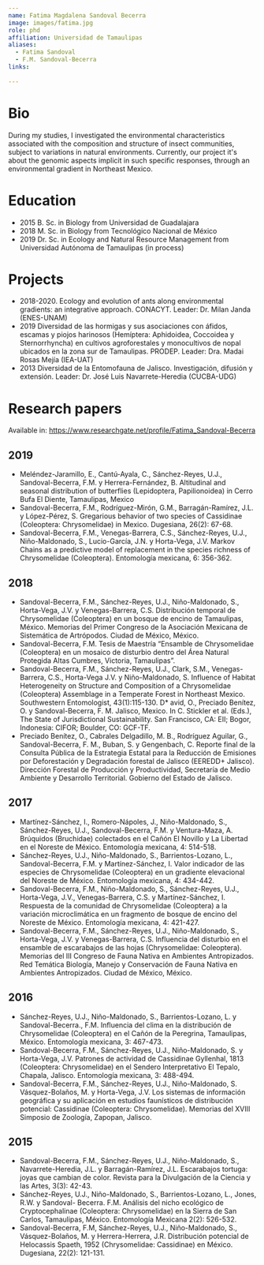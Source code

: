 ```yaml
---
name: Fatima Magdalena Sandoval Becerra 
image: images/fatima.jpg
role: phd
affiliation: Universidad de Tamaulipas
aliases:
  - Fatima Sandoval
  - F.M. Sandoval-Becerra
links:
  
---
```


# Bio

During my studies, I investigated the environmental characteristics associated with the composition and structure of insect communities, subject to variations in natural environments. Currently, our project it's about the genomic aspects implicit in such specific responses, through an environmental gradient in Northeast Mexico.


# Education

* 2015 B. Sc. in Biology from Universidad de Guadalajara
* 2018 M. Sc. in Biology from Tecnológico Nacional de México
* 2019 Dr. Sc. in Ecology and Natural Resource Management from Universidad Autónoma de Tamaulipas (in process)


# Projects

* 2018-2020. Ecology and evolution of ants along environmental gradients: an integrative approach. CONACYT.  Leader: Dr. Milan Janda (ENES-UNAM)
* 2019 Diversidad de las hormigas y sus asociaciones con áfidos, escamas y piojos harinosos (Hemíptera: Aphidoidea, Coccoidea y Sternorrhyncha) en cultivos agroforestales y monocultivos de nopal ubicados en la zona sur de Tamaulipas. PRODEP. Leader: Dra. Madai Rosas Mejía (IEA-UAT)
* 2013 Diversidad de la Entomofauna de Jalisco. Investigación, difusión y extensión. Leader: Dr. José Luis Navarrete-Heredia (CUCBA-UDG)

# Research papers 

Available in: https://www.researchgate.net/profile/Fatima_Sandoval-Becerra

## 2019
* Meléndez-Jaramillo, E., Cantú-Ayala, C., Sánchez-Reyes, U.J., Sandoval-Becerra, F.M. y Herrera-Fernández, B. Altitudinal and seasonal distribution of butterflies (Lepidoptera, Papilionoidea) in Cerro Bufa El Diente, Tamaulipas, Mexico
* Sandoval-Becerra, F.M., Rodríguez-Mirón, G.M., Barragán-Ramírez, J.L. y López-Pérez, S. Gregarious behavior of two species of Cassidinae (Coleoptera: Chrysomelidae) in Mexico. Dugesiana, 26(2): 67-68.
* Sandoval-Becerra, F.M., Venegas-Barrera, C.S., Sánchez-Reyes, U.J., Niño-Maldonado, S., Lucio-García, J.N. y Horta-Vega, J.V. Markov Chains as a predictive model of replacement in the species richness of Chrysomelidae (Coleoptera). Entomología mexicana, 6: 356-362.
## 2018
* Sandoval-Becerra, F.M., Sánchez-Reyes, U.J., Niño-Maldonado, S., Horta-Vega, J.V. y Venegas-Barrera, C.S. Distribución temporal de Chrysomelidae (Coleoptera) en un bosque de encino de Tamaulipas, México. Memorias del Primer Congreso de la Asociación Mexicana de Sistemática de Artrópodos. Ciudad de México, México.
* Sandoval-Becerra, F.M. Tesis de Maestría “Ensamble de Chrysomelidae (Coleoptera) en un mosaico de disturbio dentro del Área Natural Protegida Altas Cumbres, Victoria, Tamaulipas”.
* Sandoval-Becerra, F.M., Sánchez-Reyes, U.J., Clark, S.M., Venegas-Barrera, C.S., Horta-Vega J.V. y Niño-Maldonado, S. Influence of Habitat Heterogeneity on Structure and Composition of a Chrysomelidae (Coleoptera) Assemblage in a Temperate Forest in Northeast Mexico. Southwestern Entomologist, 43(1):115-130.
D* avid, O., Preciado Benítez, O. y Sandoval-Becerra, F. M. Jalisco, Mexico. In C. Stickler et al. (Eds.), The State of Jurisdictional Sustainability. San Francisco, CA: EII; Bogor, Indonesia: CIFOR; Boulder, CO: GCF-TF.
* Preciado Benítez, O., Cabrales Delgadillo, M. B., Rodríguez Aguilar, G., Sandoval-Becerra, F. M., Buban, S. y Gengenbach, C. Reporte final de la Consulta Pública de la Estrategia Estatal para la Reducción de Emisiones por Deforestación y Degradación forestal de Jalisco (EEREDD+ Jalisco). Dirección Forestal de Producción y Productividad, Secretaría de Medio Ambiente y Desarrollo Territorial. Gobierno del Estado de Jalisco.
## 2017
* Martínez-Sánchez, I., Romero-Nápoles, J., Niño-Maldonado, S., Sánchez-Reyes, U.J., Sandoval-Becerra, F.M. y Ventura-Maza, A. Brúquidos (Bruchidae) colectados en el Cañón El Novillo y La Libertad en el Noreste de México. Entomología mexicana, 4: 514-518.
* Sánchez-Reyes, U.J., Niño-Maldonado, S., Barrientos-Lozano, L., Sandoval-Becerra, F.M. y Martínez-Sánchez, I. Valor indicador de las especies de Chrysomelidae (Coleoptera) en un gradiente elevacional del Noreste de México. Entomología mexicana, 4: 434-442.
* Sandoval-Becerra, F.M., Niño-Maldonado, S., Sánchez-Reyes, U.J., Horta-Vega, J.V., Venegas-Barrera, C.S. y Martínez-Sánchez, I. Respuesta de la comunidad de Chrysomelidae (Coleoptera) a la variación microclimática en un fragmento de bosque de encino del Noreste de México. Entomología mexicana, 4: 421-427.
* Sandoval-Becerra, F.M., Sánchez-Reyes, U.J., Niño-Maldonado, S., Horta-Vega, J.V. y Venegas-Barrera, C.S. Influencia del disturbio en el ensamble de escarabajos de las hojas (Chrysomelidae: Coleoptera). Memorias del III Congreso de Fauna Nativa en Ambientes Antropizados. Red Temática Biología, Manejo y Conservación de Fauna Nativa en Ambientes Antropizados. Ciudad de México, México.
## 2016
* Sánchez-Reyes, U.J., Niño-Maldonado, S., Barrientos-Lozano, L. y Sandoval-Becerra., F.M. Influencia del clima en la distribución de Chrysomelidae (Coleoptera) en el Cañón de la Peregrina, Tamaulipas, México. Entomología mexicana, 3: 467-473.
* Sandoval-Becerra, F.M., Sánchez-Reyes, U.J., Niño-Maldonado, S. y Horta-Vega, J.V. Patrones de actividad de Cassidinae Gyllenhal, 1813 (Coleoptera: Chrysomelidae) en el Sendero Interpretativo El Tepalo, Chapala, Jalisco. Entomología mexicana, 3: 488-494.
* Sandoval-Becerra, F.M., Sánchez-Reyes, U.J., Niño-Maldonado, S. Vásquez-Bolaños, M. y Horta-Vega, J.V. Los sistemas de información geográfica y su aplicación en estudios faunísticos de distribución potencial: Cassidinae (Coleoptera: Chrysomelidae). Memorias del XVIII Simposio de Zoología, Zapopan, Jalisco.
## 2015
* Sandoval-Becerra, F.M., Sánchez-Reyes, U.J., Niño-Maldonado, S., Navarrete-Heredia, J.L. y Barragán-Ramírez, J.L. Escarabajos tortuga: joyas que cambian de color. Revista para la Divulgación de la Ciencia y las Artes, 3(3): 42-43.
* Sánchez-Reyes, U.J., Niño-Maldonado, S., Barrientos-Lozano, L., Jones, R.W. y Sandoval- Becerra. F.M. Análisis del nicho ecológico de Cryptocephalinae (Coleoptera: Chrysomelidae) en la Sierra de San Carlos, Tamaulipas, México. Entomología Mexicana 2(2): 526-532.
* Sandoval-Becerra, F.M, Sánchez-Reyes, U.J., Niño-Maldonado, S., Vásquez-Bolaños, M. y Herrera-Herrera, J.R. Distribución potencial de Helocassis Spaeth, 1952 (Chrysomelidae: Cassidinae) en México. Dugesiana, 22(2): 121-131.


